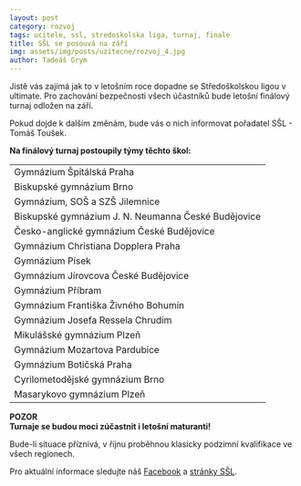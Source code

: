 ```yaml
---
layout: post
category: rozvoj
tags: ucitele, ssl, stredoskolska liga, turnaj, finale
title: SŠL se posouvá na září
img: assets/img/posts/uzitecne/rozvoj_4.jpg
author: Tadeáš Grym
---
```


Jistě vás zajímá jak to v letošním roce dopadne se Středoškolskou ligou v ultimate. Pro zachování bezpečnosti všech účastníků bude letošní finálový turnaj odložen na září.

Pokud dojde k dalším změnám, bude vás o nich informovat pořadatel SŠL - Tomáš Toušek.

**Na finálový turnaj postoupily týmy těchto škol:**

||  
|--|
|Gymnázium Špitálská Praha | 
|Biskupské gymnázium Brno|
|Gymnázium, SOŠ a SZŠ Jilemnice |
|Biskupské gymnázium J. N. Neumanna České Budějovice |
|Česko-anglické gymnázium České Budějovice |
|Gymnázium Christiana Dopplera Praha|
|Gymnázium Písek|
|Gymnázium Jírovcova České Budějovice|
|Gymnázium Příbram|
|Gymnázium Františka Živného Bohumín|
|Gymnázium Josefa Ressela Chrudim|
|Mikulášské gymnázium Plzeň|
|Gymnázium Mozartova Pardubice|
|Gymnázium Botičská Praha|
|Cyrilometodějské gymnázium Brno|
|Masarykovo gymnázium Plzeň|

**POZOR**   
**Turnaje se budou moci zúčastnit i letošní maturanti!**

Bude-li situace příznivá, v říjnu proběhnou klasicky podzimní kvalifikace ve všech regionech.

Pro aktuální informace sledujte náš [Facebook](https://www.facebook.com/czechultimate) a [stránky SŠL](https://www.czechultimate.cz/ssl).
